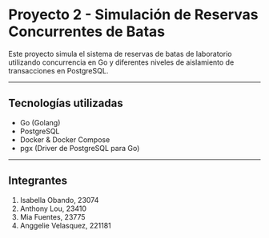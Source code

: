 #  Proyecto 2 - Simulación de Reservas Concurrentes de Batas

Este proyecto simula el sistema de reservas de batas de laboratorio utilizando concurrencia en Go y diferentes niveles de aislamiento de transacciones en PostgreSQL. 

---
##  Tecnologías utilizadas

- Go (Golang)
- PostgreSQL
- Docker & Docker Compose
- pgx (Driver de PostgreSQL para Go)

---
## Integrantes
1. Isabella Obando, 23074
2. Anthony Lou,  23410
3. Mia Fuentes, 23775
4. Anggelie Velasquez, 221181 
